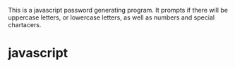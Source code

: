 This is a javascript password generating program. 
It prompts if there will be uppercase letters, or lowercase letters, as well as numbers and special chartacers.

# javascript
